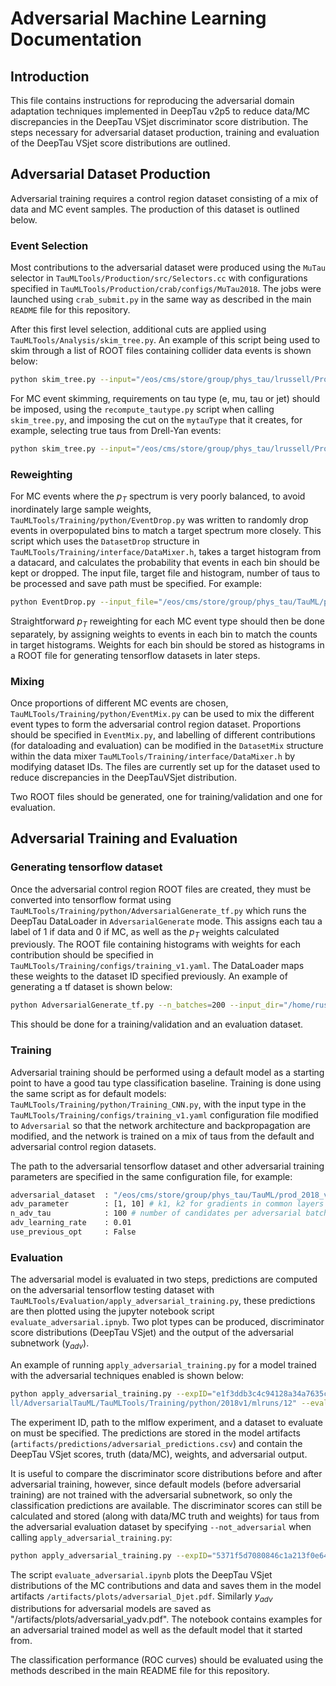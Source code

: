 # Adversarial Machine Learning Documentation

## Introduction

This file contains instructions for reproducing the adversarial domain adaptation techniques implemented in DeepTau v2p5 to reduce data/MC discrepancies in the DeepTau VSjet discriminator score distribution. The steps necessary for adversarial dataset production, training and evaluation of the DeepTau VSjet score distributions are outlined.


## Adversarial Dataset Production
Adversarial training requires a control region dataset consisting of a mix of data and MC event samples. The production of this dataset is outlined below.

### Event Selection

Most contributions to the adversarial dataset were produced using the `MuTau` selector in `TauMLTools/Production/src/Selectors.cc` with configurations specified in `TauMLTools/Production/crab/configs/MuTau2018`. 
The jobs were launched using `crab_submit.py` in the same way as described in the main `README` file for this repository. 


After this first level selection, additional cuts are applied using `TauMLTools/Analysis/skim_tree.py`. An example of this script being used to skim through a list of ROOT files containing collider data events is shown below:
```sh
python skim_tree.py --input="/eos/cms/store/group/phys_tau/lrussell/Prod2018_MuTau/SingleMuon.txt" --output="/eos/cms/store/group/phys_tau/lrussell/Prod2018_MuTau/SingleMuon_skimmed.root" --tree="taus" --sel="tau_byDeepTau2017v2p1VSjetraw>0.90 && tau_pt>30 && std::abs(tau_eta)<2.3 && tau_decayModeFindingNewDMs && (tau_decayMode==0 || tau_decayMode==1 || tau_decayMode==10 || tau_decayMode==11) && tau_byDeepTau2017v2p1VSeraw>0.1686942 && tau_byDeepTau2017v2p1VSmuraw>0.8754835 && tau_index>=0  && has_extramuon==0 && has_extraelectron==0 && has_dimuon==0"
```

For MC event skimming, requirements on tau type (e, mu, tau or jet) should be imposed, using the `recompute_tautype.py` script when calling `skim_tree.py`, and imposing the cut on the `mytauType` that it creates, for example, selecting true taus from Drell-Yan events:
```sh
python skim_tree.py --input="/eos/cms/store/group/phys_tau/lrussell/Prod2018_MuTau/DY.txt" --output="/eos/cms/store/group/phys_tau/lrussell/Prod2018_MuTau/DY_taus_skimmed.root" --tree="taus" --sel="tau_byDeepTau2017v2p1VSjetraw>0.90 && tau_pt>30 && std::abs(tau_eta)<2.3 && tau_decayModeFindingNewDMs && (tau_decayMode==0 || tau_decayMode==1 || tau_decayMode==10 || tau_decayMode==11) && tau_byDeepTau2017v2p1VSeraw>0.1686942 && tau_byDeepTau2017v2p1VSmuraw>0.8754835 && tau_index>=0 && mytauType==2 && has_extramuon==0 && has_extraelectron==0 && has_dimuon==0" --processing-module="recompute_tautype.py:compute" 
```

### Reweighting 

For MC events where the $p_T$ spectrum is very poorly balanced, to avoid inordinately large sample weights, `TauMLTools/Training/python/EventDrop.py` was written to randomly drop events in overpopulated bins to match a target spectrum more closely. This script which uses the `DatasetDrop` structure in `TauMLTools/Training/interface/DataMixer.h`, takes a target histogram from a datacard, and calculates the probability that events in each bin should be kept or dropped. The input file, target file and histogram, number of taus to be processed and save path must be specified. For example:

```sh
python EventDrop.py --input_file="/eos/cms/store/group/phys_tau/TauML/prod_2018_v2/adversarial_datasets/SkimmedTuples/MuTau_2018/DY_taus_skimmed_R6p26.root" --target_file="/home/russell/histograms/datacard_pt_2_inclusive_mt_2018_0p9VSjet.root" --target_histo="mt_inclusive/EMB" --n_tau=20000 --save_path="/home/russell/reweighted/testdrop.root"
```

Straightforward $p_T$ reweighting for each MC event type should then be done separately, by assigning weights to events in each bin to match the counts in target histograms. Weights for each bin should be stored as histograms in a ROOT file for generating tensorflow datasets in later steps.

### Mixing

Once proportions of different MC events are chosen, `TauMLTools/Training/python/EventMix.py` can be used to mix the different event types to form the adversarial control region dataset. Proportions should be specified in `EventMix.py`, and labelling of different contributions (for dataloading and evaluation) can be modified in the `DatasetMix` structure within the data mixer `TauMLTools/Training/interface/DataMixer.h` by modifying dataset IDs. The files are currently set up for the dataset used to reduce discrepancies in the DeepTauVSjet distribution.

Two ROOT files should be generated, one for training/validation and one for evaluation.

## Adversarial Training and Evaluation


### Generating tensorflow dataset

Once the adversarial control region ROOT files are created, they must be converted into tensorflow format using `TauMLTools/Training/python/AdversarialGenerate_tf.py` which runs the DeepTau DataLoader in `AdversarialGenerate` mode. This assigns each tau a label of 1 if data and 0 if MC, as well as the $p_T$ weights calculated previously. The ROOT file containing histograms with weights for each contribution should be specified in `TauMLTools/Training/configs/training_v1.yaml`. The DataLoader maps these weights to the dataset ID specified previously. An example of generating a tf dataset is shown below:
```sh
python AdversarialGenerate_tf.py --n_batches=200 --input_dir="/home/russell/MuTau_dataset/Train_R6p26" --save_path="/home/russell/MuTau_dataset/adv_trainval" --training_cfg="../configs/training_v1.yaml"
```
This should be done for a training/validation and an evaluation dataset.

### Training

Adversarial training should be performed using a default model as a starting point to have a good tau type classification baseline. Training is done using the same script as for default models: `TauMLTools/Training/python/Training_CNN.py`, with the input type in the `TauMLTools/Training/configs/training_v1.yaml` configuration file modified to `Adversarial` so that the network architecture and backpropagation are modified, and the network is trained on a mix of taus from the default and adversarial control region datasets.

The path to the adversarial tensorflow dataset and other adversarial training parameters are specified in the same configuration file, for example:
```sh
adversarial_dataset  : "/eos/cms/store/group/phys_tau/TauML/prod_2018_v2/adversarial_datasets/AdvTraining"
adv_parameter        : [1, 10] # k1, k2 for gradients in common layers
n_adv_tau            : 100 # number of candidates per adversarial batch
adv_learning_rate    : 0.01
use_previous_opt     : False
```


### Evaluation

The adversarial model is evaluated in two steps, predictions are computed on the adversarial tensorflow testing dataset with `TauMLTools/Evaluation/apply_adversarial_training.py`, these predictions are then plotted using the jupyter notebook script `evaluate_adversarial.ipnyb`. Two plot types can be produced, discriminator score distributions (DeepTau VSjet) and the output of the adversarial subnetwork (y$_{adv}$).

An example of running `apply_adversarial_training.py` for a model trained with the adversarial techniques enabled is shown below:

```sh
python apply_adversarial_training.py --expID="e1f3ddb3c4c94128a34a7635c56322eb" --mlpath="/home/russe
ll/AdversarialTauML/TauMLTools/Training/python/2018v1/mlruns/12" --eval_ds="/home/russell/tfdata/AdvEval"
```
The experiment ID, path to the mlflow experiment, and a dataset to evaluate on must be specified. The predictions are stored in the model artifacts (`artifacts/predictions/adversarial_predictions.csv`) and contain the DeepTau VSjet scores, truth (data/MC), weights, and adversarial output.

It is useful to compare the discriminator score distributions before and after adversarial training, however, since default models (before adversarial training) are not trained with the adversarial subnetwork, so only the classification predictions are available. The discriminator scores can still be calculated and stored (along with data/MC truth and weights) for taus from the adversarial evaluation dataset by specifying `--not_adversarial` when calling `apply_adversarial_training.py`:

```sh
python apply_adversarial_training.py --expID="5371f5d7080846c1a213f0e648471c11" --mlpath="/home/russell/AdversarialTauML/TauMLTools/Training/python/2018v1/mlruns/12" --eval_ds="/home/russell/tfdata/AdvEval" --not_adversarial
```

The script `evaluate_adversarial.ipynb` plots the DeepTau VSjet distributions of the MC contributions and data and saves them in the model artifacts `/artifacts/plots/adversarial_Djet.pdf`. Similarly $y_{adv}$ distributions for adversarial models are saved as "/artifacts/plots/adversarial_yadv.pdf". The notebook contains examples for an adversarial trained model as well as the default model that it started from.

The classification performance (ROC curves) should be evaluated using the methods described in the main README file for this repository.
